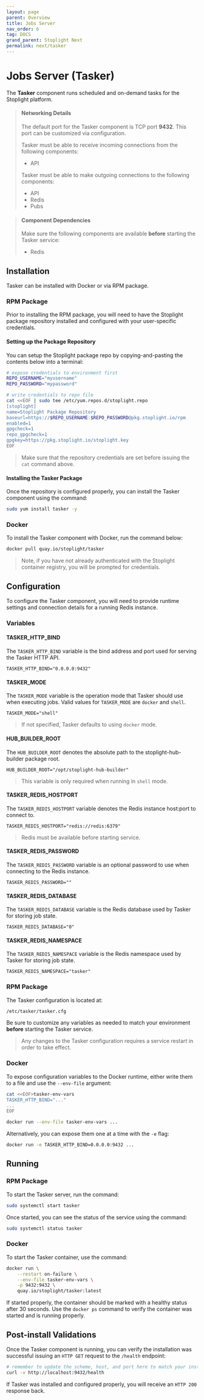 ```yaml
---
layout: page
parent: Overview
title: Jobs Server
nav_order: 6
tag: DOCS
grand_parent: Stoplight Next
permalink: next/tasker
---
```


# Jobs Server (Tasker)

The **Tasker** component runs scheduled and on-demand tasks for the Stoplight platform.

> #### Networking Details
>
> The default port for the Tasker component is TCP port **9432**. This port can
> be customized via configuration.
>
> Tasker must be able to receive incoming connections from the following components:
>
> - API
>
> Tasker must be able to make outgoing connections to the following components:
>
> - API
> - Redis
> - Pubs

> #### Component Dependencies
>
> Make sure the following components are available **before** starting the Tasker
> service:
>
> - Redis

## Installation

Tasker can be installed with Docker or via RPM package.

### RPM Package

Prior to installing the RPM package, you will need to have the Stoplight package
repository installed and configured with your user-specific credentials.

#### Setting up the Package Repository

You can setup the Stoplight package repo by copying-and-pasting the contents
below into a terminal:

```bash
# expose credentials to environment first
REPO_USERNAME="myusername"
REPO_PASSWORD="mypassword"

# write credentials to repo file
cat <<EOF | sudo tee /etc/yum.repos.d/stoplight.repo
[stoplight]
name=Stoplight Package Repository
baseurl=https://$REPO_USERNAME:$REPO_PASSWORD@pkg.stoplight.io/rpm
enabled=1
gpgcheck=1
repo_gpgcheck=1
gpgkey=https://pkg.stoplight.io/stoplight.key
EOF
```

> Make sure that the repository credentials are set before issuing the `cat` command above.

#### Installing the Tasker Package

Once the repository is configured properly, you can install the Tasker component using the command:

```bash
sudo yum install tasker -y
```

### Docker

To install the Tasker component with Docker, run the command below:

```bash
docker pull quay.io/stoplight/tasker
```

> Note, if you have not already authenticated with the Stoplight container
> registry, you will be prompted for credentials.

## Configuration

To configure the Tasker component, you will need to provide runtime settings and
connection details for a running Redis instance.

### Variables

#### TASKER_HTTP_BIND

The `TASKER_HTTP_BIND` variable is the bind address and port used for serving
the Tasker HTTP API.

```
TASKER_HTTP_BIND="0.0.0.0:9432"
```

#### TASKER_MODE

The `TASKER_MODE` variable is the operation mode that Tasker should use when
executing jobs. Valid values for `TASKER_MODE` are `docker` and `shell`.

```
TASKER_MODE="shell"
```

> If not specified, Tasker defaults to using `docker` mode.

#### HUB_BUILDER_ROOT

The `HUB_BUILDER_ROOT` denotes the absolute path to the stoplight-hub-builder
package root.

```
HUB_BUILDER_ROOT="/opt/stoplight-hub-builder"
```

> This variable is only required when running in `shell` mode.

#### TASKER_REDIS_HOSTPORT

The `TASKER_REDIS_HOSTPORT` variable denotes the Redis instance host:port to connect to.

```
TASKER_REDIS_HOSTPORT="redis://redis:6379"
```

> Redis must be available before starting service.

#### TASKER_REDIS_PASSWORD

The `TASKER_REDIS_PASSWORD` variable is an optional password to use when
connecting to the Redis instance.

```
TASKER_REDIS_PASSWORD=""
```

#### TASKER_REDIS_DATABASE

The `TASKER_REDIS_DATABASE` variable is the Redis database used by Tasker for
storing job state.

```
TASKER_REDIS_DATABASE="0"
```

#### TASKER_REDIS_NAMESPACE

The `TASKER_REDIS_NAMESPACE` variable is the Redis namespace used by Tasker for
storing job state.

```
TASKER_REDIS_NAMESPACE="tasker"
```

### RPM Package

The Tasker configuration is located at:

```bash
/etc/tasker/tasker.cfg
```

Be sure to customize any variables as needed to match your environment
**before** starting the Tasker service.

> Any changes to the Tasker configuration requires a service restart in order to
> take effect.

### Docker

To expose configuration variables to the Docker runtime, either write them to a
file and use the `--env-file` argument:

```bash
cat <<EOF>tasker-env-vars
TASKER_HTTP_BIND="..."
...
EOF

docker run --env-file tasker-env-vars ...
```

Alternatively, you can expose them one at a time with the `-e` flag:

```bash
docker run -e TASKER_HTTP_BIND=0.0.0.0:9432 ...
```

## Running

### RPM Package

To start the Tasker server, run the command:

```bash
sudo systemctl start tasker
```

Once started, you can see the status of the service using the command:

```bash
sudo systemctl status tasker
```

### Docker

To start the Tasker container, use the command:

```bash
docker run \
	--restart on-failure \
	--env-file tasker-env-vars \
	-p 9432:9432 \
	quay.io/stoplight/tasker:latest
```

If started properly, the container should be marked with a healthy status after
30 seconds. Use the `docker ps` command to verify the container was started and
is running properly.

## Post-install Validations

Once the Tasker component is running, you can verify the installation was
successful issuing an `HTTP GET` request to the `/health` endpoint:

```bash
# remember to update the scheme, host, and port here to match your installation
curl -v http://localhost:9432/health
```

If Tasker was installed and configured properly, you will receive an `HTTP 200`
response back.
